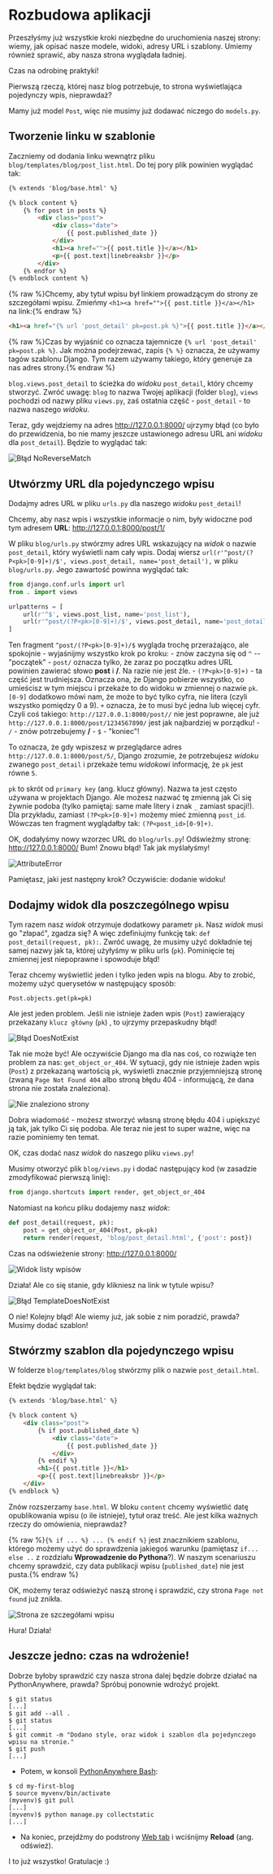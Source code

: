 # Rozbudowa aplikacji

Przeszłyśmy już wszystkie kroki niezbędne do uruchomienia naszej strony: wiemy, jak opisać nasze modele, widoki, adresy URL i szablony. Umiemy również sprawić, aby nasza strona wyglądała ładniej.

Czas na odrobinę praktyki!

Pierwszą rzeczą, której nasz blog potrzebuje, to strona wyświetlająca pojedynczy wpis, nieprawdaż?

Mamy już model `Post`, więc nie musimy już dodawać niczego do `models.py`.

## Tworzenie linku w szablonie

Zaczniemy od dodania linku wewnątrz pliku `blog/templates/blog/post_list.html`. Do tej pory plik powinien wyglądać tak:

```html
{% extends 'blog/base.html' %}

{% block content %}
    {% for post in posts %}
        <div class="post">
            <div class="date">
                {{ post.published_date }}
            </div>
            <h1><a href="">{{ post.title }}</a></h1>
            <p>{{ post.text|linebreaksbr }}</p>
        </div>
    {% endfor %}
{% endblock content %}
```

{% raw %}Chcemy, aby tytuł wpisu był linkiem prowadzącym do strony ze szczegółami wpisu. Zmieńmy `<h1><a href="">{{ post.title }}</a></h1>` na link:{% endraw %}

```html
<h1><a href="{% url 'post_detail' pk=post.pk %}">{{ post.title }}</a></h1>
```

{% raw %}Czas by wyjaśnić co oznacza tajemnicze `{% url 'post_detail' pk=post.pk %}`. Jak można podejrzewać, zapis `{% %}` oznacza, że używamy tagów szablonu Django. Tym razem używamy takiego, który generuje za nas adres strony.{% endraw %}

`blog.views.post_detail` to ścieżka do *widoku* `post_detail`, który chcemy stworzyć. Zwróć uwagę: `blog` to nazwa Twojej aplikacji (folder `blog`), `views` pochodzi od nazwy pliku `views.py`, zaś ostatnia część - `post_detail` - to nazwa naszego *widoku*.

Teraz, gdy wejdziemy na adres http://127.0.0.1:8000/ ujrzymy błąd (co było do przewidzenia, bo nie mamy jeszcze ustawionego adresu URL ani *widoku* dla `post_detail`). Będzie to wyglądać tak:

![Błąd NoReverseMatch][1]

 [1]: images/no_reverse_match2.png

## Utwórzmy URL dla pojedynczego wpisu

Dodajmy adres URL w pliku `urls.py` dla naszego *widoku* `post_detail`!

Chcemy, aby nasz wpis i wszystkie informacje o nim, były widoczne pod tym adresem **URL**: http://127.0.0.1:8000/post/1/

W pliku `blog/urls.py` stwórzmy adres URL wskazujący na *widok* o nazwie `post_detail`, który wyświetli nam cały wpis. Dodaj wiersz `url(r'^post/(?P<pk>[0-9]+)/$', views.post_detail, name='post_detail'),` w pliku `blog/urls.py`. Jego zawartość powinna wyglądać tak:

```python
from django.conf.urls import url
from . import views

urlpatterns = [
    url(r'^$', views.post_list, name='post_list'),
    url(r'^post/(?P<pk>[0-9]+)/$', views.post_detail, name='post_detail'),
]
```

Ten fragment `^post/(?P<pk>[0-9]+)/$` wygląda trochę przerażająco, ale spokojnie - wyjaśnijmy wszystko krok po kroku: - znów zaczyna się od `^` -- "początek" - `post/` oznacza tylko, że zaraz po początku adres URL powinien zawierać słowo **post** i **/**. Na razie nie jest źle. - `(?P<pk>[0-9]+)` - ta część jest trudniejsza. Oznacza ona, że Django pobierze wszystko, co umieścisz w tym miejscu i przekaże to do widoku w zmiennej o nazwie `pk`. `[0-9]` dodatkowo mówi nam, że może to być tylko cyfra, nie litera (czyli wszystko pomiędzy 0 a 9). `+` oznacza, że to musi być jedna lub więcej cyfr. Czyli coś takiego: `http://127.0.0.1:8000/post//` nie jest poprawne, ale już `http://127.0.0.1:8000/post/1234567890/` jest jak najbardziej w porządku! - `/` - znów potrzebujemy **/** - `$` - "koniec"!

To oznacza, że gdy wpiszesz w przeglądarce adres `http://127.0.0.1:8000/post/5/`, Django zrozumie, że potrzebujesz *widoku* zwanego `post_detail` i przekaże temu *widokowi* informację, że `pk` jest równe `5`.

`pk` to skrót od `primary key` (ang. klucz główny). Nazwa ta jest często używana w projektach Django. Ale możesz nazwać tę zmienną jak Ci się żywnie podoba (tylko pamiętaj: same małe litery i znak `_` zamiast spacji!). Dla przykładu, zamiast `(?P<pk>[0-9]+)` możemy mieć zmienną `post_id`. Wówczas ten fragment wyglądałby tak: `(?P<post_id>[0-9]+)`.

OK, dodałyśmy nowy wzorzec URL do `blog/urls.py`! Odświeżmy stronę: http://127.0.0.1:8000/ Bum! Znowu błąd! Tak jak myślałyśmy!

![AttributeError][2]

 [2]: images/attribute_error2.png

Pamiętasz, jaki jest następny krok? Oczywiście: dodanie widoku!

## Dodajmy widok dla poszczególnego wpisu

Tym razem nasz *widok* otrzymuje dodatkowy parametr `pk`. Nasz *widok* musi go "złapać", zgadza się? A więc zdefiniujmy funkcję tak: `def post_detail(request, pk):`. Zwróć uwagę, że musimy użyć dokładnie tej samej nazwy jak ta, której użyłyśmy w pliku urls (`pk`). Pominięcie tej zmiennej jest niepoprawne i spowoduje błąd!

Teraz chcemy wyświetlić jeden i tylko jeden wpis na blogu. Aby to zrobić, możemy użyć querysetów w następujący sposób:

    Post.objects.get(pk=pk)


Ale jest jeden problem. Jeśli nie istnieje żaden wpis (`Post`) zawierający przekazany `klucz główny` (`pk`) , to ujrzymy przepaskudny błąd!

![Błąd DoesNotExist][3]

 [3]: images/does_not_exist2.png

Tak nie może być! Ale oczywiście Django ma dla nas coś, co rozwiąże ten problem za nas: `get_object_or_404`. W sytuacji, gdy nie istnieje żaden wpis (`Post`) z przekazaną wartością `pk`, wyświetli znacznie przyjemniejszą stronę (zwaną `Page Not Found 404` albo stroną błędu 404 - informującą, że dana strona nie została znaleziona).

![Nie znaleziono strony][4]

 [4]: images/404_2.png

Dobra wiadomość - możesz stworzyć własną stronę błędu 404 i upiększyć ją tak, jak tylko Ci się podoba. Ale teraz nie jest to super ważne, więc na razie pominiemy ten temat.

OK, czas dodać nasz *widok* do naszego pliku `views.py`!

Musimy otworzyć plik `blog/views.py` i dodać następujący kod (w zasadzie zmodyfikować pierwszą linię):

```python
from django.shortcuts import render, get_object_or_404
```

Natomiast na końcu pliku dodajemy nasz *widok*:

```python
def post_detail(request, pk):
    post = get_object_or_404(Post, pk=pk)
    return render(request, 'blog/post_detail.html', {'post': post})
```

Czas na odświeżenie strony: http://127.0.0.1:8000/

![Widok listy wpisów][5]

 [5]: images/post_list2.png

Działa! Ale co się stanie, gdy klikniesz na link w tytule wpisu?

![Błąd TemplateDoesNotExist][6]

 [6]: images/template_does_not_exist2.png

O nie! Kolejny błąd! Ale wiemy już, jak sobie z nim poradzić, prawda? Musimy dodać szablon!

## Stwórzmy szablon dla pojedynczego wpisu

W folderze `blog/templates/blog` stwórzmy plik o nazwie `post_detail.html`.

Efekt będzie wyglądał tak:

```html
{% extends 'blog/base.html' %}

{% block content %}
    <div class="post">
        {% if post.published_date %}
            <div class="date">
                {{ post.published_date }}
            </div>
        {% endif %}
        <h1>{{ post.title }}</h1>
        <p>{{ post.text|linebreaksbr }}</p>
    </div>
{% endblock %}
```

Znów rozszerzamy `base.html`. W bloku `content` chcemy wyświetlić datę opublikowania wpisu (o ile istnieje), tytuł oraz treść. Ale jest kilka ważnych rzeczy do omówienia, nieprawdaż?

{% raw %}`{% if ... %} ... {% endif %}` jest znacznikiem szablonu, którego możemy użyć do sprawdzenia jakiegoś warunku (pamiętasz `if... else ..` z rozdziału **Wprowadzenie do Pythona**?). W naszym scenariuszu chcemy sprawdzić, czy data publikacji wpisu (`published_date`) nie jest pusta.{% endraw %}

OK, możemy teraz odświeżyć naszą stronę i sprawdzić, czy strona `Page not found` już znikła.

![Strona ze szczegółami wpisu][7]

 [7]: images/post_detail2.png

Hura! Działa!

## Jeszcze jedno: czas na wdrożenie!

Dobrze byłoby sprawdzić czy nasza strona dalej będzie dobrze działać na PythonAnywhere, prawda? Spróbuj ponownie wdrożyć projekt.

    $ git status
    [...]
    $ git add --all .
    $ git status
    [...]
    $ git commit -m "Dodano style, oraz widok i szablon dla pojedynczego wpisu na stronie."
    $ git push
    [...]


*   Potem, w konsoli [PythonAnywhere Bash][8]:

 [8]: https://www.pythonanywhere.com/consoles/

    $ cd my-first-blog
    $ source myvenv/bin/activate
    (myvenv)$ git pull
    [...]
    (myvenv)$ python manage.py collectstatic
    [...]


*   Na koniec, przejdźmy do podstrony [Web tab][9] i wciśnijmy **Reload** (ang. odśwież).

 [9]: https://www.pythonanywhere.com/web_app_setup/

I to już wszystko! Gratulacje :)
